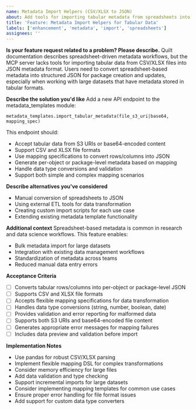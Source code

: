```yaml
---
name: Metadata Import Helpers (CSV/XLSX to JSON)
about: Add tools for importing tabular metadata from spreadsheets into JSON format
title: 'Feature: Metadata Import Helpers for Tabular Data'
labels: ['enhancement', 'metadata', 'import', 'spreadsheets']
assignees: ''
---
```


**Is your feature request related to a problem? Please describe.**
Quilt documentation describes spreadsheet-driven metadata workflows, but the MCP server lacks tools for importing tabular data from CSV/XLSX files into JSON metadata format. Users need to convert spreadsheet-based metadata into structured JSON for package creation and updates, especially when working with large datasets that have metadata stored in tabular formats.

**Describe the solution you'd like**
Add a new API endpoint to the metadata_templates module:

`metadata_templates.import_tabular_metadata(file_s3_uri|base64, mapping_spec)`

This endpoint should:
- Accept tabular data from S3 URIs or base64-encoded content
- Support CSV and XLSX file formats
- Use mapping specifications to convert rows/columns into JSON
- Generate per-object or package-level metadata based on mapping
- Handle data type conversions and validation
- Support both simple and complex mapping scenarios

**Describe alternatives you've considered**
- Manual conversion of spreadsheets to JSON
- Using external ETL tools for data transformation
- Creating custom import scripts for each use case
- Extending existing metadata template functionality

**Additional context**
Spreadsheet-based metadata is common in research and data science workflows. This feature enables:
- Bulk metadata import for large datasets
- Integration with existing data management workflows
- Standardization of metadata across teams
- Reduced manual data entry errors

**Acceptance Criteria**
- [ ] Converts tabular rows/columns into per-object or package-level JSON
- [ ] Supports CSV and XLSX file formats
- [ ] Accepts flexible mapping specifications for data transformation
- [ ] Handles data type conversions (string, number, boolean, date)
- [ ] Provides validation and error reporting for malformed data
- [ ] Supports both S3 URIs and base64-encoded file content
- [ ] Generates appropriate error messages for mapping failures
- [ ] Includes data preview and validation before import

**Implementation Notes**
- Use pandas for robust CSV/XLSX parsing
- Implement flexible mapping DSL for complex transformations
- Consider memory efficiency for large files
- Add data validation and type checking
- Support incremental imports for large datasets
- Consider implementing mapping templates for common use cases
- Ensure proper error handling for file format issues
- Add support for custom data type converters
